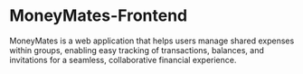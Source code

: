 # MoneyMates-Frontend
MoneyMates is a web application that helps users manage shared expenses within groups, enabling easy tracking of transactions, balances, and invitations for a seamless, collaborative financial experience.
